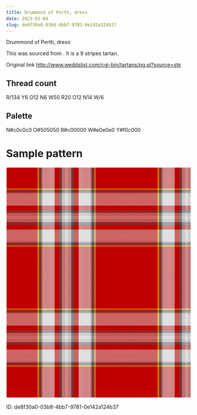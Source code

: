 ```yaml
---
title: Drummond of Perth, dress
date: 2023-01-04
slug: de8f30a0-03b8-4bb7-9781-0e142a124b37
---
```

Drummond of Perth, dress

This was sourced from <no value>.  It is a 9 stripes tartan.

Original link http://www.weddslist.com/cgi-bin/tartans/pg.pl?source=sts

## Thread count
R/134 Y6 O12 N6 W50 R20 O12 N14 W/6

## Palette
N#c0c0c0 O#505050 R#c00000 W#e0e0e0 Y#f0c000

# Sample pattern

![Tartan detail](tartan.png "R/134 Y6 O12 N6 W50 R20 O12 N14 W/6 tartan")

ID: de8f30a0-03b8-4bb7-9781-0e142a124b37